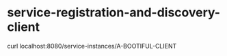 # service-registration-and-discovery-client

curl localhost:8080/service-instances/A-BOOTIFUL-CLIENT
